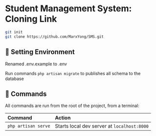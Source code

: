 # Student Management System: Cloning Link

```sh
git init
git clone https://github.com/MarxYong/SMS.git
```
## 🧞 Setting Environment

Renamed .env.example to .env

Run commands `php artisan migrate` to publishes all schema to the database

## 🧞 Commands

All commands are run from the root of the project, from a terminal:

| Command                   | Action                                           |
| :------------------------ | :----------------------------------------------- |
| `php artisan serve`       | Starts local dev server at `localhost:8000`      |